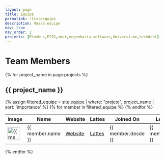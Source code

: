 ```yaml
---
layout: page
title: Equipe
permalink: /listaequipe
description: Nossa equipe
nav: true
nav_order: 2
projects: [Phoebus,ESIG,snet,engenharia.software,Universi.me,techdebt]
---
```


<div class="container">
    <h1>Team Members</h1>
        {% for project_name in page.projects %}
        <h2>{{ project_name }}</h2>
        <table>
            <thead>
                <tr>
                    <th>Image</th>
                    <th>Name</th>
                    <th>Website</th>
                    <th>Lattes</th>
                    <th>Joined On</th>
                    <th>Left On</th>
                    <th>Github</th>
                    <th>LinkedIn</th>
                    <th>Instagram</th>
                    <th>Twitter</th>
                    <th>Category</th>
                    <th>Function</th>
                </tr>
            </thead>
            <tbody>
                {% assign filtered_equipe = site.equipe | where: "projeto", project_name | sort: 'importance'  %}
                {% for member in filtered_equipe %}
                    <tr>
                        <td><a href="{{ member.img }}" target="_blank"><img src="{{ member.img }}" alt="{{ member.name }}" style="width:40px;height:40px;"></a></td>
                        <td>{{ member.name }}</td>
                        <td><a href="{{ member.home_page }}" target="_blank">Website</a></td>
                        <td><a href="{{ member.lattes }}" target="_blank">Lattes</a></td>
                        <td>{{ member.desde }}</td>
                        <td>{{ member.saiu }}</td>
                        <td><a href="{{ member.github }}" target="_blank">Github</a></td>
                        <td><a href="{{ member.linkedin }}" target="_blank">LinkedIn</a></td>
                        <td><a href="{{ member.instagram }}" target="_blank">Instagram</a></td>
                        <td><a href="{{ member.twitter }}" target="_blank">Twitter</a></td>
                        <td>{{ member.category }}</td>
                        <td>{{ member.funcao }}</td>
                    </tr>
                {% endfor %}
            </tbody>
        </table>
    {% endfor %}
</div>
